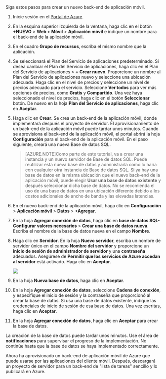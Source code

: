 

Siga estos pasos para crear un nuevo back-end de aplicación móvil.

1. Inicie sesión en el [Portal de Azure].

2. En la esquina superior izquierda de la ventana, haga clic en el botón **+NUEVO** > **Web + Móvil** > **Aplicación móvil** e indique un nombre para el back-end de la aplicación móvil.

3. En el cuadro **Grupo de recursos**, escriba el mismo nombre que la aplicación.

4. Se seleccionará el Plan del Servicio de aplicaciones predeterminado. Si desea cambiar el Plan del Servicio de aplicaciones, haga clic en el Plan del Servicio de aplicaciones > **+ Crear nuevo**. Proporcione un nombre al Plan del Servicio de aplicaciones nuevo y seleccione una ubicación adecuada. Haga clic en el nivel de precios y seleccione un nivel de precios adecuado para el servicio. Seleccione **Ver todos** para ver más opciones de precios, como **Gratis** y **Compartido**. Una vez haya seleccionado el nivel de precios, haga clic en el botón **Seleccionar** botón. De nuevo en la hoja **Plan del Servicio de aplicaciones**, haga clic en **Aceptar**.

5. Haga clic en **Crear**. Se crea un back-end de la aplicación móvil, donde implementará después el proyecto de servidor. El aprovisionamiento de un back-end de la aplicación móvil puede tardar unos minutos. Cuando se aprovisiona el back-end de la aplicación móvil, el portal abrirá la hoja **Configuración** para el back-end de la aplicación móvil. En el paso siguiente, creará una nueva Base de datos SQL.

    > [AZURE.NOTE]Como parte de este tutorial, va a crear una instancia y un nuevo servidor de Base de datos SQL. Puede reutilizar esta nueva base de datos y administrarla como lo haría con cualquier otra instancia de Base de datos SQL. Si ya hay una base de datos en la misma ubicación que el nuevo back-end de la aplicación móvil, puede elegir **Usar una base de datos existente** y después seleccionar dicha base de datos. No se recomienda el uso de una base de datos en una ubicación diferente debido a los costos adicionales de ancho de banda y las elevadas latencias.

6. En el nuevo back-end de la aplicación móvil, haga clic en **Configuración** > **Aplicación móvil** > **Datos** > **+Agregar**.

7. En la hoja **Agregar conexión de datos**, haga clic en **base de datos SQL- Configurar valores necesarios** > **Crear una base de datos nueva**. Escriba el nombre de la base de datos nueva en el campo **Nombre**.

8. Haga clic en **Servidor**. En la hoja **Nuevo servidor**, escriba un nombre de servidor único en el campo **Nombre del servidor** y proporcione un **inicio de sesión de administrador de servidor** y una **contraseña** adecuados. Asegúrese de **Permitir que los servicios de Azure accedan al servidor** está activado. Haga clic en **Aceptar**.

    ![](./media/app-service-mobile-dotnet-backend-create-new-service-preview/dotnet-backend-create-db.png)

9. En la hoja **Nueva base de datos**, haga clic en **Aceptar**.

10. En la hoja **Agregar conexión de datos**, seleccione **Cadena de conexión**, y especifique el inicio de sesión y la contraseña que proporcionó al crear la base de datos. Si usa una base de datos existente, indique las credenciales de inicio de sesión de esa base de datos. Una vez escritas, haga clic en **Aceptar**.

11. En la hoja **Agregar conexión de datos**, haga clic en **Aceptar** para crear la base de datos.

La creación de la base de datos puede tardar unos minutos. Use el área de **notificaciones** para supervisar el progreso de la implementación. No continúe hasta que la base de datos se haya implementado correctamente.

Ahora ha aprovisionado un back-end de aplicación móvil de Azure que puede usarse por las aplicaciones del cliente móvil. Después, descargará un proyecto de servidor para un back-end de "lista de tareas" sencillo y lo publicará en Azure.

<!-- URLs. -->
[Portal de Azure]: https://portal.azure.com/

<!---HONumber=August15_HO8-->